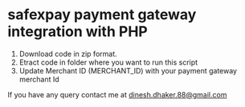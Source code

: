 
# safexpay payment gateway integration with PHP

1. Download code in zip format.
2. Etract code in folder where you want to run this script
3. Update Merchant ID (MERCHANT_ID) with your payment gateway merchant Id

If you have any query contact me at dinesh.dhaker.88@gmail.com